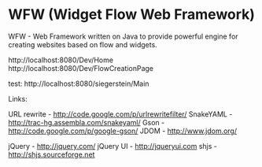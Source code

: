 WFW (Widget Flow Web Framework)
===============================


WFW - Web Framework written on Java to provide powerful engine for creating websites based
on flow and widgets.


http://localhost:8080/Dev/Home
http://localhost:8080/Dev/FlowCreationPage

test:
http://localhost:8080/siegerstein/Main


Links:

URL rewrite - http://code.google.com/p/urlrewritefilter/
SnakeYAML - http://trac-hg.assembla.com/snakeyaml/
Gson - http://code.google.com/p/google-gson/
JDOM - http://www.jdom.org/

jQuery - http://jquery.com/
jQuery UI - http://jqueryui.com
shjs - http://shjs.sourceforge.net
